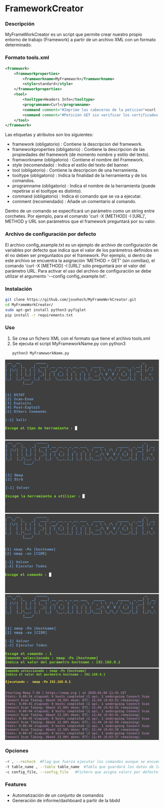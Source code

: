 # FrameworkCreator
### Descripción
MyFrameWorkCreator es un script que permite crear nuestro propio entorno de trabajo (Framework) a partir de un archivo XML con un formato determinado.

### Formato tools.xml
~~~xml
<framework>
    <frameworkproperties>
        <frameworkname>MyFramework</frameworkname>
        <style>standard</style>
    </frameworkproperties>
    <tool>
        <tooltype>Headers Info</tooltype>
        <programname>Curl</programname>
        <command comment="#Imprime las cabeceras de la peticion">curl -X [METHOD] -I [URL]</command>
        <command comment="#Petición GET sin verificar los certificados HTTPS">curl -k -X GET [URL] </command>
    </tool>
</framework>
~~~
Las etiquetas y atributos son los siguientes:
- framework (obligatorio) : Contiene la descripcion del framework.
- frameworkproperties (obligatorio) : Contiene la descripcion de las propiedades del framework (de momento nombre y estilo del texto).
- framworkname (obligatorio) : Contiene el nombre del Framework.
- style (recomendado) : Indica el estilo del texto del banner.
- tool (obligatorio) : Contiene la descripcion de una herramienta.
- tooltype (obligatorio) : Indica la finalidad de la herramienta y de los comandos.
- programname (obligatorio) : Indica el nombre de la herramienta (puede repetirse si el tooltype es distinto).
- command (obligatorio) : Indica el comando que se va a ejecutar.
- comment (recomendado) : Añade un comentario al comando.

Dentro de un comando se especificará un parámetro como un string entre corchetes. Por ejemplo, para el comando 'curl -X [METHOD] -I [URL]', METHOD y URL son parámetros que el framework preguntará por su valor.

### Archivo de configuración por defecto
El archivo config_example.txt es un ejemplo de archivo de configuración de variables por defecto que indica que el valor de los parámetros definidos en él no deben ser preguntados por el framework. Por ejemplo, si dentro de este archivo se encuentra la asignación 'METHOD = GET' (sin comillas), el comando 'curl -X [METHOD] -I [URL]' sólo preguntará por el valor del parámetro URL. Para activar el uso del archivo de configuración se debe utilizar el argumento '--config config_example.txt'.

### Instalación
~~~sh
git clone https://github.com/josehech/MyFrameWorkCreator.git
cd MyFrameWorkCreator/
sudo apt-get install python3-pyfiglet
pip install -r requirements.txt
~~~

### Uso
1. Se crea un fichero XML con el formato que tiene el archivo tools.xml
2. Se ejecuta el script MyFrameworkName.py con python3
    ~~~
    python3 MyFrameworkName.py
    ~~~
![Inicio](./screenshot.png)
![Types](./screenshot_1.png)
![Tools](./screenshot_2.png)
![variables](./screenshot_3.png)
![Ejecucion](./screenshot_4.png)
### Opciones
~~~sh
-r , --recheck  #Flag que fuerza ejecutar los comandos aunque se encuentren en la BBDD (CUIDADO, borra los datos anteriores)
-t table_name , --table table_name  #Tabla que guardará los datos de los comandos ejecutados (por defecto testing)
-c config_file, --config_file   #Fichero que asigna valors por defecto a los parámetros
~~~
### Features
- Automatización de un conjunto de comandos
- Generación de informe/dashboard a partir de la bbdd
